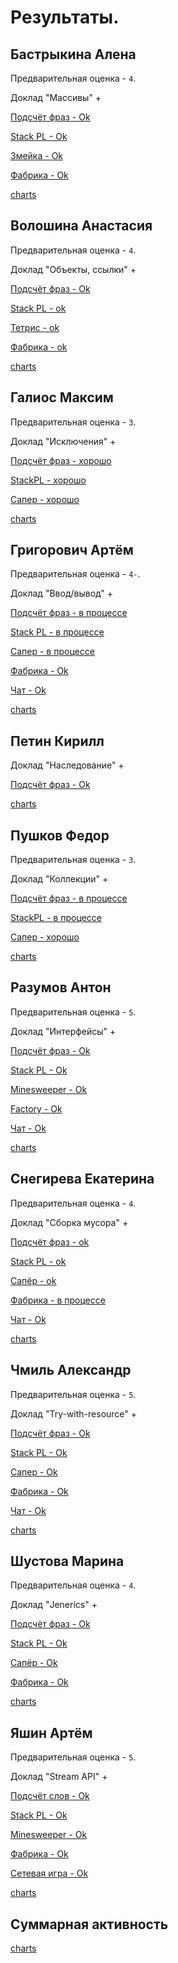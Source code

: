 # Результаты.

## Бастрыкина Алена

Предварительная оценка - `4`.

Доклад "Массивы" +

[Подсчёт фраз - Ok](/2018.java/results/bastrykina/)

[Stack PL - Ok](/2018.java/results/bastrykina/#2)

[Змейка - Ok](/2018.java/results/bastrykina/#3)

[Фабрика - Ok](/2018.java/results/bastrykina/#4)

[charts](/charts.16203/bastrykina/index.html)


## Волошина Анастасия

Предварительная оценка - `4`.

Доклад "Объекты, ссылки" +

[Подсчёт фраз - Ok](/2018.java/results/voloshina/)

[Stack PL - ok](/2018.java/results/voloshina/#2)

[Тетрис - ok](/2018.java/results/voloshina/#3)

[Фабрика - ok](/2018.java/results/voloshina/#4)

[charts](/charts.16203/voloshina/index.html)


## Галиос Максим

Предварительная оценка - `3`.

Доклад "Исключения" +

[Подсчёт фраз - хорошо](/2018.java/results/galios/)

[StackPL - хорошо](/2018.java/results/galios/#2)

[Сапер - хорошо](/2018.java/results/galios/#3)

[charts](/charts.16203/galios/index.html)


## Григорович Артём

Предварительная оценка - `4-`.

Доклад "Ввод/вывод" +

[Подсчёт фраз - в процессе](/2018.java/results/grigorovich/)

[Stack PL - в процессе](/2018.java/results/grigorovich/#2)

[Сапер - в процессе](/2018.java/results/grigorovich/#3)

[Фабрика - Ok](/2018.java/results/grigorovich/#4)

[Чат - Ok](/2018.java/results/grigorovich/#5)

[charts](/charts.16203/grigorovich/index.html)


## Петин Кирилл

Доклад "Наследование" +

[Подсчёт фраз - Ok](/2018.java/results/petin/)

[charts](/charts.16203/petin/index.html)


## Пушков Федор

Предварительная оценка - `3`.

Доклад "Коллекции" +

[Подсчёт фраз - в процессе](/2018.java/results/pushkov/)

[StackPL - в процессе](/2018.java/results/pushkov/#2)

[Сапер - хорошо](/2018.java/results/pushkov/#3)

[charts](/charts.16203/pushkov/index.html) 


## Разумов Антон

Предварительная оценка - `5`.

Доклад "Интерфейсы" +

[Подсчёт фраз - Ok](/2018.java/results/razumov/)

[Stack PL - Ok](/2018.java/results/razumov/#2)

[Minesweeper - Ok](/2018.java/results/razumov/#3)

[Factory - Ok](/2018.java/results/razumov/#4)

[Чат - Ok](/2018.java/results/razumov/#5)

[charts](/charts.16203/razumov/index.html)


## Снегирева Екатерина

Предварительная оценка - `4`.

Доклад "Сборка мусора" +

[Подсчёт фраз - ok](/2018.java/results/snegireva/)

[Stack PL - ok](/2018.java/results/snegireva/#2)

[Сапёр - ok](/2018.java/results/snegireva/#3)

[Фабрика - в процессе](/2018.java/results/snegireva/#4)

[Чат - Ok](/2018.java/results/snegireva/#5)

[charts](/charts.16203/snegireva/index.html)


## Чмиль Александр

Предварительная оценка - `5`.

Доклад "Try-with-resource" +

[Подсчёт фраз - Ok](/2018.java/results/chmil/)

[Stack PL - Ok](/2018.java/results/chmil/#2)

[Сапер - Ok](/2018.java/results/chmil/#3)

[Фабрика - Ok](/2018.java/results/chmil/#4)

[Чат - Ok](/2018.java/results/chmil/#5)

[charts](/charts.16203/chmil/index.html)


## Шустова Марина

Предварительная оценка - `4`.

Доклад "Jenerics" +

[Подсчёт фраз - Ok](/2018.java/results/shustova/)

[Stack PL - Ok](/2018.java/results/shustova/#2)

[Сапёр - Ok](/2018.java/results/shustova/#3)

[Фабрика - Ok](/2018.java/results/shustova/#4)

[charts](/charts.16203/shustova/index.html)


## Яшин Артём

Предварительная оценка - `5`.

Доклад "Stream API" +

[Подсчёт слов - Ok](/2018.java/results/yashin/)

[Stack PL - Ok](/2018.java/results/yashin/#2)

[Minesweeper - Ok](/2018.java/results/yashin/#3)

[Фабрика - Ok](/2018.java/results/yashin/#4)

[Сетевая игра - Ok](/2018.java/results/yashin/#5)

[charts](/charts.16203/yashin/index.html)


## Суммарная активность

[charts](/charts.16203/_all/index.html)
